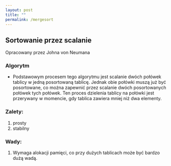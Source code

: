 ```yaml
---
layout: post
title: ""
permalink: /mergesort
---
```


## Sortowanie przez scalanie
Opracowany przez Johna von Neumana

### Algorytm
* Podstawowym procesem tego algorytmu jest scalanie dwóch połówek tablicy w jedną posortowaną tablicę. Jednak obie połówki muszą już być posortowane, co można zapewnić przez scalanie dwóch posortowanych połówek tych połówek. Ten proces dzielenia tablicy na połówki jest przerywany w momencie, gdy tablica zawiera mniej niż dwa elementy.

### Zalety:
1. prosty
2. stabilny

### Wady:
1. Wymaga alokacji pamięci, co przy dużych tablicach może być bardzo dużą wadą.
